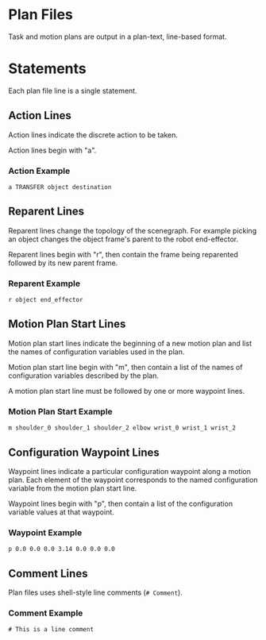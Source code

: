 Plan Files
==========

Task and motion plans are output in a plan-text, line-based format.

Statements
==========

Each plan file line is a single statement.

Action Lines
------------

Action lines indicate the discrete action to be taken.

Action lines begin with "a".

### Action Example

    a TRANSFER object destination

Reparent Lines
--------------

Reparent lines change the topology of the scenegraph. For example
picking an object changes the object frame's parent to the robot
end-effector.

Reparent lines begin with "r", then contain the frame being reparented
followed by its new parent frame.

### Reparent Example

    r object end_effector

Motion Plan Start Lines
-----------------------

Motion plan start lines indicate the beginning of a new motion plan
and list the names of configuration variables used in the plan.

Motion plan start line begin with "m", then contain a list of the
names of configuration variables described by the plan.

A motion plan start line must be followed by one or more waypoint
lines.

### Motion Plan Start  Example

    m shoulder_0 shoulder_1 shoulder_2 elbow wrist_0 wrist_1 wrist_2

Configuration Waypoint Lines
----------------------------

Waypoint lines indicate a particular configuration waypoint along a
motion plan.  Each element of the waypoint corresponds to the named
configuration variable from the motion plan start line.

Waypoint lines begin with "p", then contain a list of the
configuration variable values at that waypoint.

### Waypoint Example

    p 0.0 0.0 0.0 3.14 0.0 0.0 0.0

Comment Lines
-------------

Plan files uses shell-style line comments (`# Comment`).

### Comment Example

    # This is a line comment
